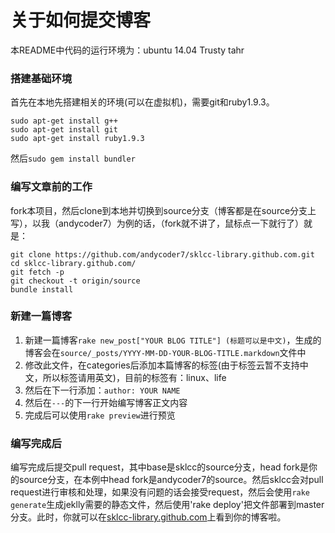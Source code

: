 关于如何提交博客
===

本README中代码的运行环境为：ubuntu 14.04 Trusty tahr

### 搭建基础环境

首先在本地先搭建相关的环境(可以在虚拟机)，需要git和ruby1.9.3。

```
sudo apt-get install g++
sudo apt-get install git
sudo apt-get install ruby1.9.3
```

然后`sudo gem install bundler`

### 编写文章前的工作

fork本项目，然后clone到本地并切换到source分支（博客都是在source分支上写），以我（andycoder7）为例的话，（fork就不讲了，鼠标点一下就行了）就是：

```
git clone https://github.com/andycoder7/sklcc-library.github.com.git
cd sklcc-library.github.com/
git fetch -p
git checkout -t origin/source  
bundle install  
```

### 新建一篇博客

1. 新建一篇博客`rake new_post["YOUR BLOG TITLE"] (标题可以是中文)`，生成的博客会在`source/_posts/YYYY-MM-DD-YOUR-BLOG-TITLE.markdown`文件中  
2. 修改此文件，在categories后添加本篇博客的标签(由于标签云暂不支持中文，所以标签请用英文)，目前的标签有：linux、life   
3. 然后在下一行添加：`author: YOUR NAME`  
4. 然后在`---`的下一行开始编写博客正文内容   
5. 完成后可以使用`rake preview`进行预览  

### 编写完成后

编写完成后提交pull request，其中base是sklcc的source分支，head fork是你的source分支，在本例中head fork是andycoder7的source。然后sklcc会对pull request进行审核和处理，如果没有问题的话会接受request，然后会使用`rake generate`生成jeklly需要的静态文件，然后使用'rake deploy'把文件部署到master分支。此时，你就可以在[sklcc-library.github.com](http://sklcc-library.github.com)上看到你的博客啦。
